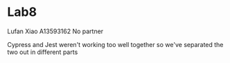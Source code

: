 # Lab8
Lufan Xiao
A13593162
No partner

Cypress and Jest weren't working too well together
so we've separated the two out in different parts

